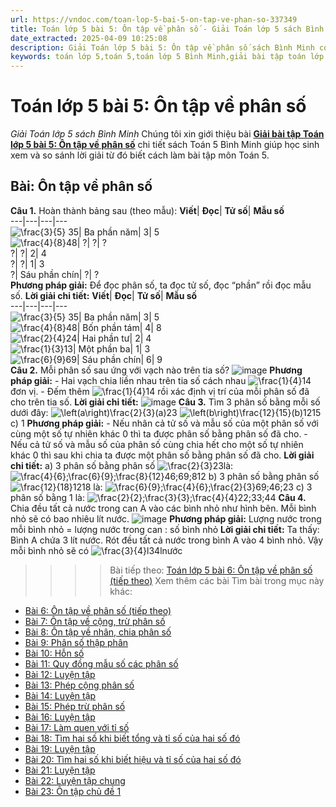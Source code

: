 ```yaml
---
url: https://vndoc.com/toan-lop-5-bai-5-on-tap-ve-phan-so-337349
title: Toán lớp 5 bài 5: Ôn tập về phân số - Giải Toán lớp 5 sách Bình Minh - VnDoc.com
date_extracted: 2025-04-09 10:25:08
description: Giải Toán lớp 5 bài 5: Ôn tập về phân số sách Bình Minh có hướng dẫn giải chi tiết các câu hỏi trong SGK Toán lớp 5 Bình Minh.
keywords: toán lớp 5,toán 5,toán lớp 5 Bình Minh,giải bài tập toán lớp 5 Bình Minh,giải toán lớp 5 Bình Minh,toán lớp 5 sách Bình Minh,toán 5 Bình Minh,giải sách toán lớp 5 Bình Minh,Toán lớp 5 Bài 5 Ôn tập về phân số,giải toán 5 bài 5
---
```


# Toán lớp 5 bài 5: Ôn tập về phân số
 _Giải Toán lớp 5 sách Bình Minh_
Chúng tôi xin giới thiệu bài [**Giải bài tập Toán lớp 5 bài 5: Ôn tập về phân số**](<https://vndoc.com/toan-lop-5-bai-5-on-tap-ve-phan-so-337349>) chi tiết sách Toán 5 Bình Minh giúp học sinh xem và so sánh lời giải từ đó biết cách làm bài tập môn Toán 5.
## Bài: Ôn tập về phân số
**Câu 1.** Hoàn thành bảng sau \(theo mẫu\):
**Viết**| **Đọc**| **Tử số**| **Mẫu số**  
---|---|---|---  
![\\frac{3}{5}](https://i.vdoc.vn/data/image/blank.png) 35| Ba phần năm| 3| 5  
![\\frac{4}{8}](https://i.vdoc.vn/data/image/blank.png)48| ?| ?| ?  
?| ?| 2| 4  
?| ?| 1| 3  
?| Sáu phần chín| ?| ?  
**Phương pháp giải:**
Để đọc phân số, ta đọc tử số, đọc “phần” rồi đọc mẫu số.
**Lời giải chi tiết:**
**Viết**| **Đọc**| **Tử số**| **Mẫu số**  
---|---|---|---  
![\\frac{3}{5}](https://i.vdoc.vn/data/image/blank.png) 35| Ba phần năm| 3| 5  
![\\frac{4}{8}](https://i.vdoc.vn/data/image/blank.png)48| Bốn phần tám| 4| 8  
![\\frac{2}{4}](https://i.vdoc.vn/data/image/blank.png)24| Hai phần tư| 2| 4  
![\\frac{1}{3}](https://i.vdoc.vn/data/image/blank.png)13| Một phần ba| 1| 3  
![\\frac{6}{9}](https://i.vdoc.vn/data/image/blank.png)69| Sáu phần chín| 6| 9  
**Câu 2.** Mỗi phân số sau ứng với vạch nào trên tia số?
![image](https://i.vdoc.vn/data/image/2025/02/27/20-19.png)
**Phương pháp giải:**
\- Hai vạch chia liền nhau trên tia số cách nhau ![\\frac{1}{4}](https://i.vdoc.vn/data/image/blank.png)14 đơn vị.
\- Đếm thêm ![\\frac{1}{4}](https://i.vdoc.vn/data/image/blank.png)14 rồi xác định vị trí của mỗi phân số đã cho trên tia số.
**Lời giải chi tiết:**
![image](https://i.vdoc.vn/data/image/2025/02/27/20-20.png)
**Câu 3.** Tìm 3 phân số bằng mỗi số dưới đây:
![\\left\(a\\right\)\\frac{2}{3}](https://i.vdoc.vn/data/image/blank.png)\(a\)23
![\\left\(b\\right\)\\frac{12}{15}](https://i.vdoc.vn/data/image/blank.png)\(b\)1215
c\) 1
**Phương pháp giải:**
\- Nếu nhân cả tử số và mẫu số của một phân số với cùng một số tự nhiên khác 0 thì ta được phân số bằng phân số đã cho.
\- Nếu cả tử số và mẫu số của phân số cùng chia hết cho một số tự nhiên khác 0 thì sau khi chia ta được một phân số bằng phân số đã cho.
**Lời giải chi tiết:**
a\) 3 phân số bằng phân số ![\\frac{2}{3}](https://i.vdoc.vn/data/image/blank.png)23là: ![\\frac{4}{6};\\frac{6}{9};\\frac{8}{12}](https://i.vdoc.vn/data/image/blank.png)46;69;812
b\) 3 phân số bằng phân số ![\\frac{12}{18}](https://i.vdoc.vn/data/image/blank.png)1218 là: ![\\frac{6}{9};\\frac{4}{6};\\frac{2}{3}](https://i.vdoc.vn/data/image/blank.png)69;46;23
c\) 3 phân số bằng 1 là: ![\\frac{2}{2};\\frac{3}{3};\\frac{4}{4}](https://i.vdoc.vn/data/image/blank.png)22;33;44
**Câu 4.** Chia đều tất cả nước trong can A vào các bình nhỏ như hình bên. Mỗi bình nhỏ sẽ có bao nhiêu lít nước.
![image](https://i.vdoc.vn/data/image/2025/02/27/20-10.png)
**Phương pháp giải:**
Lượng nước trong mỗi bình nhỏ = lượng nước trong can : số bình nhỏ
**Lời giải chi tiết:**
Ta thấy: Bình A chứa 3 lít nước.
Rót đều tất cả nước trong bình A vào 4 bình nhỏ.
Vậy mỗi bình nhỏ sẽ có ![\\frac{3}{4}l](https://i.vdoc.vn/data/image/blank.png)34lnước
>>>> Bài tiếp theo: [Toán lớp 5 bài 6: Ôn tập về phân số \(tiếp theo\)](<https://vndoc.com/toan-lop-5-bai-6-on-tap-ve-phan-so-tiep-theo-337350>)
Xem thêm các bài Tìm bài trong mục này khác:
  * [Bài 6: Ôn tập về phân số \(tiếp theo\)](</toan-lop-5-bai-6-on-tap-ve-phan-so-tiep-theo-337350>)
  * [Bài 7: Ôn tập về cộng, trừ phân số](</toan-lop-5-bai-7-on-tap-ve-cong-tru-phan-so-337477>)
  * [Bài 8: Ôn tập về nhân, chia phân số](</toan-lop-5-bai-8-on-tap-ve-nhan-chia-phan-so-337478>)
  * [Bài 9: Phân số thập phân](</toan-lop-5-bai-9-phan-so-thap-phan-337479>)
  * [Bài 10: Hỗn số](</toan-lop-5-bai-10-hon-so-337480>)
  * [Bài 11: Quy đồng mẫu số các phân số](</toan-lop-5-bai-11-quy-dong-mau-so-cac-phan-so-337481>)
  * [Bài 12: Luyện tập](</toan-lop-5-bai-12-luyen-tap-337482>)
  * [Bài 13: Phép cộng phân số](</toan-lop-5-bai-13-phep-cong-phan-so-337483>)
  * [Bài 14: Luyện tập](</toan-lop-5-bai-14-luyen-tap-337487>)
  * [Bài 15: Phép trừ phân số](</toan-lop-5-bai-15-phep-tru-phan-so-337488>)
  * [Bài 16: Luyện tập](</toan-lop-5-bai-16-luyen-tap-337494>)
  * [Bài 17: Làm quen với tỉ số](</toan-lop-5-bai-17-lam-quen-voi-ti-so-337495>)
  * [Bài 18: Tìm hai số khi biết tổng và tỉ số của hai số đó](</toan-lop-5-bai-18-tim-hai-so-khi-biet-tong-va-ti-so-cua-hai-so-do-337496>)
  * [Bài 19: Luyện tập](</toan-lop-5-bai-19-luyen-tap-337497>)
  * [Bài 20: Tìm hai số khi biết hiệu và tỉ số của hai số đó](</toan-lop-5-bai-20-tim-hai-so-khi-biet-hieu-va-ti-so-cua-hai-so-do-337501>)
  * [Bài 21: Luyện tập](</toan-lop-5-bai-21-luyen-tap-337503>)
  * [Bài 22: Luyện tập chung](</toan-lop-5-bai-22-luyen-tap-chung-337505>)
  * [Bài 23: Ôn tập chủ đề 1](</toan-lop-5-bai-23-on-tap-chu-de-1-337509>)

